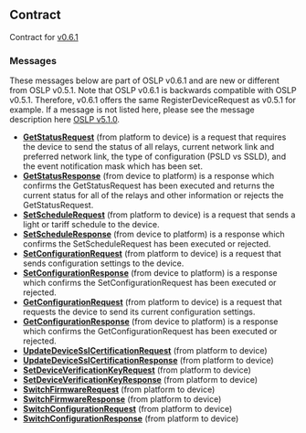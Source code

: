 ## Contract

Contract for [v0.6.1](./v0.6.1/oslp.proto.v0.6.1.md)

### Messages

These messages below are part of OSLP v0.6.1 and are new or different from OSLP v0.5.1. Note that OSLP v0.6.1 is backwards compatible with OSLP v0.5.1. Therefore, v0.6.1 offers the same RegisterDeviceRequest as v0.5.1 for example. If a message is not listed here, please see the message description here [OSLP v5.1.0](./oslp-v0.5.1.md).

- **[GetStatusRequest](./v0.6.1/GetStatus.md)** (from platform to device) is a request that requires the device to send the status of all relays, current network link and preferred network link, the type of configuration (PSLD vs SSLD), and the event notification mask which has been set.
- **[GetStatusResponse](./v0.6.1/GetStatus.md)** (from device to platform) is a response which confirms the GetStatusRequest has been executed and returns the current status for all of the relays and other information or rejects the GetStatusRequest.
- **[SetScheduleRequest](./v0.6.1/SetSchedule.md)** (from platform to device) is a request that sends a light or tariff schedule to the device.
- **[SetScheduleResponse](./v0.6.1/SetSchedule.md)** (from device to platform) is a response which confirms the SetScheduleRequest has been executed or rejected.
- **[SetConfigurationRequest](./v0.6.1/SetConfiguration.md)** (from platform to device) is a request that sends configuration settings to the device.
- **[SetConfigurationResponse](./v0.6.1/SetConfiguration.md)** (from device to platform) is a response which confirms the SetConfigurationRequest has been executed or rejected.
- **[GetConfigurationRequest](./v0.6.1/GetConfiguration.md)** (from platform to device) is a request that requests the device to send its current configuration settings.
- **[GetConfigurationResponse](./v0.6.1/GetConfiguration.md)** (from device to platform) is a response which confirms the GetConfigurationRequest has been executed or rejected.
- **[UpdateDeviceSslCertificationRequest](./v0.6.1/UpdateDeviceSslCertificationRequest.md)** (from platform to device)
- **[UpdateDeviceSslCertificationResponse](./v0.6.1/UpdateDeviceSslCertificationResponse.md)** (from platform to device)
- **[SetDeviceVerificationKeyRequest](./v0.6.1/SetDeviceVerificationKeyRequest.md)** (from platform to device)
- **[SetDeviceVerificationKeyResponse](./v0.6.1/SetDeviceVerificationKeyResponse.md)** (from platform to device)
- **[SwitchFirmwareRequest](./v0.6.1/SwitchFirmwareRequest.md)** (from platform to device)
- **[SwitchFirmwareResponse](./v0.6.1/SwitchFirmwareResponse.md)** (from platform to device)
- **[SwitchConfigurationRequest](./v0.6.1/SwitchConfigurationRequest.md)** (from platform to device)
- **[SwitchConfigurationResponse](./v0.6.1/SwitchConfigurationResponse.md)** (from platform to device)
